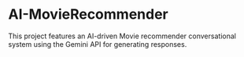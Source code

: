 # AI-MovieRecommender
 This project features an AI-driven Movie recommender conversational system using the Gemini API for generating responses.
